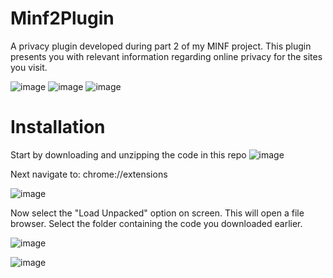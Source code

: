 # Minf2Plugin
A privacy plugin developed during part 2 of my MINF project.
This plugin presents you with relevant information regarding online privacy for the sites you visit.

![image](https://user-images.githubusercontent.com/61881348/230254203-242fe609-e254-4fb4-b12c-a2c63440da03.png)
![image](https://user-images.githubusercontent.com/61881348/230254334-d476e0ee-7770-40a7-abaa-03eda2c1d6bf.png)
![image](https://user-images.githubusercontent.com/61881348/230254405-97bd72db-4e40-4367-ab7e-89834b02ca5e.png)

# Installation

Start by downloading and unzipping the code in this repo
![image](https://user-images.githubusercontent.com/61881348/230255477-cb885af4-9ffe-4e25-8489-de54384dbb93.png)

Next navigate to: chrome://extensions

![image](https://user-images.githubusercontent.com/61881348/230255828-9a6a2c07-a6a0-4735-9bed-de9330af04e9.png)

Now select the "Load Unpacked" option on screen. This will open a file browser. Select the folder containing the code you downloaded earlier.

![image](https://user-images.githubusercontent.com/61881348/230256389-e814642d-2fdf-4e2e-82c7-22448246b8c6.png)

![image](https://user-images.githubusercontent.com/61881348/230259386-4dbaeea7-2927-40bb-9a61-6c25d3918e68.png)
